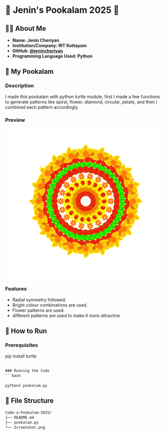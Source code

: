 # 🌸 Jenin's Pookalam 2025 🌸

## 👨‍💻 About Me
- **Name: Jenin Cheriyan** 
- **Institution/Company: RIT Kottayam**
- **GitHub: [@jenincheriyan](https://github.com/jenincheriyan)**
- **Programming Language Used: Python** 

## 🎨 My Pookalam

### Description
I made this pookalam with python turtle module, first I made a few functions to generate patterns like spiral, flower, diamond, circular, petals, and then i combined each pattern accordingly.

### Preview
![My Pookalam](Screenshot.png)

### Features
- Radial symmetry followed.
- Bright colour combinations are used.
- Flower patterns are used.
- different patterns are used to make it more attractive

## 🚀 How to Run

### Prerequisites
pip install turtle
```

### Running the Code
```bash

python3 pookalam.py
```

## 📁 File Structure
```
Code-a-Pookalam-2025/
├── README.md
├── pookalam.py 
└── Screenshot.png

